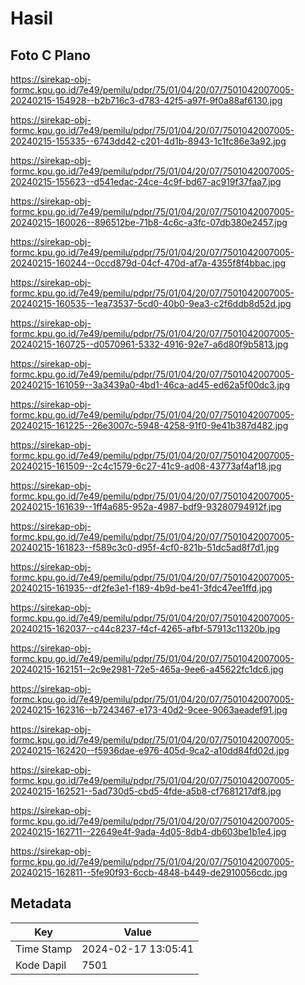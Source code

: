 # Hasil

## Foto C Plano

https://sirekap-obj-formc.kpu.go.id/7e49/pemilu/pdpr/75/01/04/20/07/7501042007005-20240215-154928--b2b716c3-d783-42f5-a97f-9f0a88af6130.jpg

https://sirekap-obj-formc.kpu.go.id/7e49/pemilu/pdpr/75/01/04/20/07/7501042007005-20240215-155335--6743dd42-c201-4d1b-8943-1c1fc86e3a92.jpg

https://sirekap-obj-formc.kpu.go.id/7e49/pemilu/pdpr/75/01/04/20/07/7501042007005-20240215-155623--d541edac-24ce-4c9f-bd67-ac919f37faa7.jpg

https://sirekap-obj-formc.kpu.go.id/7e49/pemilu/pdpr/75/01/04/20/07/7501042007005-20240215-160026--896512be-71b8-4c6c-a3fc-07db380e2457.jpg

https://sirekap-obj-formc.kpu.go.id/7e49/pemilu/pdpr/75/01/04/20/07/7501042007005-20240215-160244--0ccd879d-04cf-470d-af7a-4355f8f4bbac.jpg

https://sirekap-obj-formc.kpu.go.id/7e49/pemilu/pdpr/75/01/04/20/07/7501042007005-20240215-160535--1ea73537-5cd0-40b0-9ea3-c2f6ddb8d52d.jpg

https://sirekap-obj-formc.kpu.go.id/7e49/pemilu/pdpr/75/01/04/20/07/7501042007005-20240215-160725--d0570961-5332-4916-92e7-a6d80f9b5813.jpg

https://sirekap-obj-formc.kpu.go.id/7e49/pemilu/pdpr/75/01/04/20/07/7501042007005-20240215-161059--3a3439a0-4bd1-46ca-ad45-ed62a5f00dc3.jpg

https://sirekap-obj-formc.kpu.go.id/7e49/pemilu/pdpr/75/01/04/20/07/7501042007005-20240215-161225--26e3007c-5948-4258-91f0-9e41b387d482.jpg

https://sirekap-obj-formc.kpu.go.id/7e49/pemilu/pdpr/75/01/04/20/07/7501042007005-20240215-161509--2c4c1579-6c27-41c9-ad08-43773af4af18.jpg

https://sirekap-obj-formc.kpu.go.id/7e49/pemilu/pdpr/75/01/04/20/07/7501042007005-20240215-161639--1ff4a685-952a-4987-bdf9-93280794912f.jpg

https://sirekap-obj-formc.kpu.go.id/7e49/pemilu/pdpr/75/01/04/20/07/7501042007005-20240215-161823--f589c3c0-d95f-4cf0-821b-51dc5ad8f7d1.jpg

https://sirekap-obj-formc.kpu.go.id/7e49/pemilu/pdpr/75/01/04/20/07/7501042007005-20240215-161935--df2fe3e1-f189-4b9d-be41-3fdc47ee1ffd.jpg

https://sirekap-obj-formc.kpu.go.id/7e49/pemilu/pdpr/75/01/04/20/07/7501042007005-20240215-162037--c44c8237-f4cf-4265-afbf-57913c11320b.jpg

https://sirekap-obj-formc.kpu.go.id/7e49/pemilu/pdpr/75/01/04/20/07/7501042007005-20240215-162151--2c9e2981-72e5-465a-9ee6-a45622fc1dc6.jpg

https://sirekap-obj-formc.kpu.go.id/7e49/pemilu/pdpr/75/01/04/20/07/7501042007005-20240215-162316--b7243467-e173-40d2-9cee-9063aeadef91.jpg

https://sirekap-obj-formc.kpu.go.id/7e49/pemilu/pdpr/75/01/04/20/07/7501042007005-20240215-162420--f5936dae-e976-405d-9ca2-a10dd84fd02d.jpg

https://sirekap-obj-formc.kpu.go.id/7e49/pemilu/pdpr/75/01/04/20/07/7501042007005-20240215-162521--5ad730d5-cbd5-4fde-a5b8-cf7681217df8.jpg

https://sirekap-obj-formc.kpu.go.id/7e49/pemilu/pdpr/75/01/04/20/07/7501042007005-20240215-162711--22649e4f-9ada-4d05-8db4-db603be1b1e4.jpg

https://sirekap-obj-formc.kpu.go.id/7e49/pemilu/pdpr/75/01/04/20/07/7501042007005-20240215-162811--5fe90f93-6ccb-4848-b449-de2910056cdc.jpg


## Metadata

| Key        | Value               |
| ---------- | ------------------- |
| Time Stamp | 2024-02-17 13:05:41 |
| Kode Dapil | 7501                |



